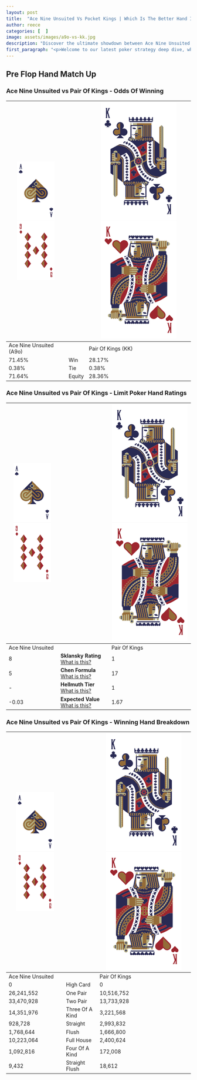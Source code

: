 ```yaml
---
layout: post
title:  "Ace Nine Unsuited Vs Pocket Kings | Which Is The Better Hand In Poker? A Complete Guide"
author: reece
categories: [  ]
image: assets/images/a9o-vs-kk.jpg
description: "Discover the ultimate showdown between Ace Nine Unsuited and Pair Of Kings in poker! Uncover the odds, strategies, and scenarios where one hand triumphs over the other. Get ready to up your poker game with this thrilling analysis."
first_paragraph: "<p>Welcome to our latest poker strategy deep dive, where we're pitting two distinct hands against each other in a high-stakes showdown: Ace Nine Unsuited vs Pair Of Kings.</p><p>In the dynamic world of poker, every decision counts, and knowing which hand holds the upper hand is key to your success at the table.</p><p>In this article, we'll dissect these two hands, explore the scenarios where one dominates the other, and equip you with the knowledge to make strategic choices that can tip the odds in your favor.</p><p>Get ready to unravel the intriguing dynamics of these poker hands and elevate your game to new heights.</p>"
---
```




[comment]: # (sp0)

## Pre Flop Hand Match Up

<div class="table hand-ratings" markdown="1"> 



### Ace Nine Unsuited vs Pair Of Kings - Odds Of Winning


    
| ![image info](assets/images/hand1/A.png) ![image info](assets/images/hand1/9o.png) |  | ![image info](assets/images/hand2/K.png) ![image info](assets/images/hand2/Ko.png) |
| -------- | -------- | -------- |
| Ace Nine Unsuited (A9o) |  | Pair Of Kings (KK) |
| 71.45% | Win | 28.17% |
| 0.38% | Tie | 0.38% |
| 71.64% | Equity | 28.36% |




[comment]: # (sp1)



### Ace Nine Unsuited vs Pair Of Kings - Limit Poker Hand Ratings


    
| ![image info](assets/images/hand1/A.png) ![image info](assets/images/hand1/9o.png) |  | ![image info](assets/images/hand2/K.png) ![image info](assets/images/hand2/Ko.png) |
| -------- | -------- | -------- |
| Ace Nine Unsuited |  | Pair Of Kings |
| 8 | **Sklansky Rating** [What is this?](/sklansky-rating-explained) | 1 |
| 5 | **Chen Formula** [What is this?](/chen-formula-explained) | 17 |
| - | **Hellmuth Tier** [What is this?](/Hellmuth-tier-explained) | 1 |
| -0.03 | **Expected Value** [What is this?](/expected-value-explained) | 1.67 |




[comment]: # (sp2)



### Ace Nine Unsuited vs Pair Of Kings - Winning Hand Breakdown


    
| ![image info](assets/images/hand1/A.png) ![image info](assets/images/hand1/9o.png) |  | ![image info](assets/images/hand2/K.png) ![image info](assets/images/hand2/Ko.png) |
| -------- | -------- | -------- |
| Ace Nine Unsuited |  | Pair Of Kings |
| 0 | High Card | 0 |
| 26,241,552 | One Pair | 10,516,752 |
| 33,470,928 | Two Pair | 13,733,928 |
| 14,351,976 | Three Of A Kind | 3,221,568 |
| 928,728 | Straight | 2,993,832 |
| 1,768,644 | Flush | 1,666,800 |
| 10,223,064 | Full House | 2,400,624 |
| 1,092,816 | Four Of A Kind | 172,008 |
| 9,432 | Straight Flush | 18,612 |




[comment]: # (sp3)



</div>

[comment]: # (sp4)



[comment]: # (sp5)

